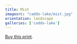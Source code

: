 ```yaml
---
title: Mist
imagesrc: "caddo-lake/mist.jpg"
orientation: landscape
galleries: ['caddo-lake']
---
```


[Buy this print](https://weshargrovephotography.square.site/product/mist/54).

